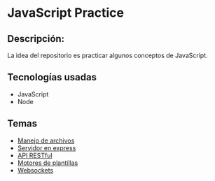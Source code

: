 # JavaScript Practice

## Descripción:

La idea del repositorio es practicar algunos conceptos de JavaScript.

## Tecnologías usadas

  - JavaScript
  - Node

## Temas

  - [Manejo de archivos](https://github.com/bluepill5/JavaScript-Dev/tree/master/work_01)
  - [Servidor en express](https://github.com/bluepill5/JavaScript-Dev/tree/master/work_02)
  - [API RESTful](https://github.com/bluepill5/JavaScript-Dev/tree/master/work_03)
  - [Motores de plantillas](https://github.com/bluepill5/JavaScript-Dev/tree/master/work_04)
  - [Websockets](https://github.com/bluepill5/JavaScript-Dev/tree/master/work_04)




